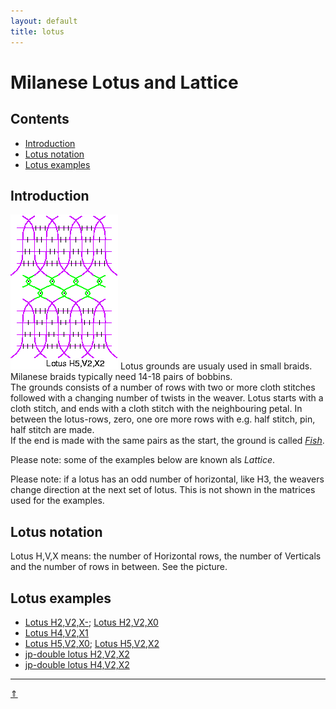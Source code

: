 ```yaml
---
layout: default
title: lotus
---
```


# Milanese Lotus and Lattice

## Contents
* [Introduction](#introduction)
* [Lotus notation](#lotus-notation)
* [Lotus examples](#lotus-examples)

## Introduction
![lotus][p-lotus]
Lotus grounds are usualy used in small braids. Milanese braids typically need 14-18 pairs of bobbins.      
The grounds consists of a number of rows with two or more cloth stitches followed with a changing number of twists in the weaver. Lotus starts with a cloth stitch, and ends with a cloth stitch with the neighbouring petal. In between the lotus-rows, zero, one ore more rows with e.g. half stitch, pin, half stitch are made.        
If the end is made with the same pairs as the start, the ground is called [_Fish_][fish-page].     

Please note: some of the examples below are known als _Lattice_.          

Please note: if a lotus has an odd number of horizontal, like H3, the weavers change direction at the next set of lotus. This is not shown in the matrices used for the examples.

[p-lotus]: ../images_wt/gf%20lotus%20wt.png?align=right
[fish-page]: ../docs/fish

## Lotus notation
Lotus H,V,X means: the number of Horizontal rows, the number of Verticals and the number of rows in between. See the picture. 

<p style="clear: both"></p>

## Lotus examples
* [Lotus H2,V2,X-][T-22-]; [Lotus H2,V2,X0][T-220]   
* [Lotus H4,V2,X1][T-421]      
* [Lotus H5,V2,X0][T-520]; [Lotus H5,V2,X2][T-522]
* [jp-double lotus H2,V2,X2][TD-222]
* [jp-double lotus H4,V2,X2][TD-422]


***
<a href="#milanese-lotus-and-lattice">&uArr;</a>

[lotus_wt]: ../images_wt/gf%20lotus%20wt.png
[lotus_gen]: ../images_wt/mx-lotus.png

[T-22-]: https://d-bl.github.io/GroundForge/tiles?patchWidth=12&patchHeight=12&a1=ctc&a2=ctcll&b2=ctc&a3=ctcrr&b3=ctc&tile=7-,12,88&footsideStitch=ctctt&tileStitch=ctc&headsideStitch=ctctt&shiftColsSW=0&shiftRowsSW=3&shiftColsSE=2&shiftRowsSE=3

[T-220]: https://d-bl.github.io/GroundForge/tiles?patchWidth=12&patchHeight=12&a1=ctc&a2=ctcll&b2=ctc&a3=ctcrr&b3=ctc&a4=ctctt&tile=5-,12,88,7-&footsideStitch=ctctt&tileStitch=ctc&headsideStitch=ctctt&shiftColsSW=-1&shiftRowsSW=4&shiftColsSE=1&shiftRowsSE=4

[TD-222]: https://d-bl.github.io/GroundForge/tiles?patchWidth=12&patchHeight=12&a1=ctct&b2=ct&a3=ct&b4=ctc&a5=ctcll&b5=ctc&a6=ctcrr&b6=ctc&tile=7-,-5,5-,-5,21,88&footsideStitch=ctctt&tileStitch=ctc&headsideStitch=ctctt&shiftColsSW=-1&shiftRowsSW=6&shiftColsSE=1&shiftRowsSE=6

[T-421]: https://d-bl.github.io/GroundForge/tiles?patchWidth=12&patchHeight=16&a1=ctct&b2=ctct&a3=ctc&a4=ctclll&b4=ctc&a5=llctcr&b5=ctc&a6=rrctcl&b6=ctc&a7=ctcrrr&b7=ctc&tile=7-,-5,5-,12,88,11,88&footsideStitch=ctctt&tileStitch=ctc&headsideStitch=ctctt&shiftColsSW=0&shiftRowsSW=7&shiftColsSE=2&shiftRowsSE=7

[TD-422]: https://d-bl.github.io/GroundForge/tiles?patchWidth=12&patchHeight=16&a1=ctct&b2=ct&a3=ct&b4=ctc&a5=rrrctc&b5=ctc&a6=lctcrr&b6=ctc&a7=rctcll&b7=ctc&a8=lllctc&b8=ctc&tile=7-,-5,5-,-5,21,88,11,88&footsideStitch=ctctt&tileStitch=ctc&headsideStitch=ctctt&shiftColsSW=-1&shiftRowsSW=8&shiftColsSE=1&shiftRowsSE=8

[T-520]: https://d-bl.github.io/GroundForge/tiles?patchWidth=12&patchHeight=20&a1=ctc&a2=ctcllll&b2=ctc&a3=lllctcr&b3=ctc&a4=rrctcll&b4=ctc&a5=lctcrrr&b5=ctc&a6=rrrrctc&b6=ctc&tile=7-,12,88,11,88,11&footsideStitch=ctctt&tileStitch=ctc&headsideStitch=ctctt&shiftColsSW=0&shiftRowsSW=6&shiftColsSE=2&shiftRowsSE=6

[T-522]: https://d-bl.github.io/GroundForge/tiles?patchWidth=12&patchHeight=20&a1=ctct&b2=ctct&a3=ctct&b4=ctc&a5=ctcllll&b5=ctc&a6=lllctcr&b6=ctc&a7=rrctcll&b7=ctc&a8=lctcrrr&b8=ctc&a9=rrrrctc&b9=ctc&tile=7-,-5,5-,-5,21,88,11,88,11&footsideStitch=ctctt&tileStitch=ctc&headsideStitch=ctctt&shiftColsSW=-1&shiftRowsSW=9&shiftColsSE=1&shiftRowsSE=9





